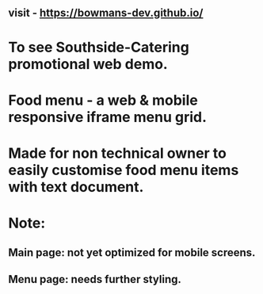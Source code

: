 ## visit - https://bowmans-dev.github.io/
# To see Southside-Catering promotional web demo.

# Food menu - a web & mobile responsive iframe menu grid.
# Made for non technical owner to easily customise food menu items with text document.

# Note:
## Main page: not yet optimized for mobile screens.
## Menu page: needs further styling.
